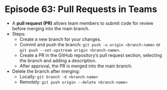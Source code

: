# Episode 63: Pull Requests in Teams

- A **pull request (PR)** allows team members to submit code for review before merging into the main branch.
- Steps:
  - Create a new branch for your changes.
  - Commit and push the branch: `git push -u origin <branch-name>` or `git push --set-upstream origin <branch-name>`.
  - Create a PR in the GitHub repository’s pull request section, selecting the branch and adding a description.
  - After approval, the PR is merged into the main branch.
- Delete the branch after merging:
  - Locally: `git branch -d <branch-name>`
  - Remotely: `git push origin --delete <branch-name>`